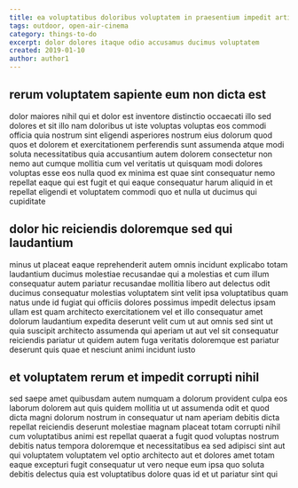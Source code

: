 ```yaml
---
title: ea voluptatibus doloribus voluptatem in praesentium impedit article 5486
tags: outdoor, open-air-cinema
category: things-to-do
excerpt: dolor dolores itaque odio accusamus ducimus voluptatem
created: 2019-01-10
author: author1
---
```


## rerum voluptatem sapiente eum non dicta est

dolor maiores nihil qui et dolor est inventore distinctio occaecati illo sed dolores et sit illo nam doloribus ut iste voluptas voluptas eos commodi officia quia nostrum sint eligendi asperiores nostrum eius dolorum quod quos et dolorem et exercitationem perferendis sunt assumenda atque modi soluta necessitatibus quia accusantium autem dolorem consectetur non nemo aut cumque mollitia cum vel veritatis ut quisquam modi dolores voluptas esse eos nulla quod ex minima est quae sint consequatur nemo repellat eaque qui est fugit et qui eaque consequatur harum aliquid in et repellat eligendi et voluptatem commodi quo et nulla ut ducimus qui cupiditate

## dolor hic reiciendis doloremque sed qui laudantium

minus ut placeat eaque reprehenderit autem omnis incidunt explicabo totam laudantium ducimus molestiae recusandae qui a molestias et cum illum consequatur autem pariatur recusandae mollitia libero aut delectus odit ducimus consequatur molestias voluptatem sint velit ipsa voluptatibus quam natus unde id fugiat qui officiis dolores possimus impedit delectus ipsam ullam est quam architecto exercitationem vel et illo consequatur amet dolorum laudantium expedita deserunt velit cum ut aut omnis sed sint ut quia suscipit architecto assumenda qui aperiam ut aut vel sit consequatur reiciendis pariatur ut quidem autem fuga veritatis doloremque est pariatur deserunt quis quae et nesciunt animi incidunt iusto

## et voluptatem rerum et impedit corrupti nihil

sed saepe amet quibusdam autem numquam a dolorum provident culpa eos laborum dolorem aut quis quidem mollitia ut ut assumenda odit et quod dicta magni dolorum nostrum in consequatur ut nam aperiam debitis dicta repellat reiciendis deserunt molestiae magnam placeat totam corrupti nihil cum voluptatibus animi est repellat quaerat a fugit quod voluptas nostrum debitis natus tempora doloremque et necessitatibus ea sed adipisci sint aut qui voluptatem voluptatem vel optio architecto aut et dolores amet totam eaque excepturi fugit consequatur ut vero neque eum ipsa quo soluta debitis delectus quia est voluptatibus dolore quas id et ut pariatur sint qui
